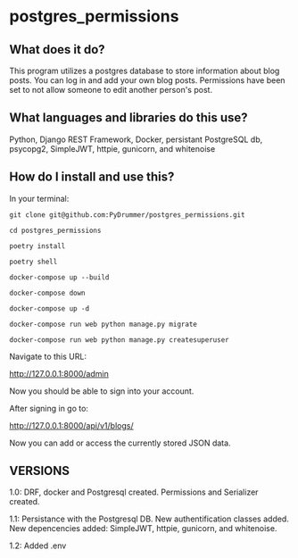 # postgres_permissions

## What does it do?
This program utilizes a postgres database to store information about blog posts. You can log in and add your own blog posts. Permissions have been set to not allow someone to edit another person's post.

## What languages and libraries do this use?
Python, Django REST Framework, Docker, persistant PostgreSQL db, psycopg2, SimpleJWT, httpie, gunicorn, and whitenoise

## How do I install and use this?

In your terminal:
```
git clone git@github.com:PyDrummer/postgres_permissions.git

cd postgres_permissions

poetry install

poetry shell

docker-compose up --build

docker-compose down

docker-compose up -d

docker-compose run web python manage.py migrate

docker-compose run web python manage.py createsuperuser
```

Navigate to this URL:

http://127.0.0.1:8000/admin

Now you should be able to sign into your account.

After signing in go to:

http://127.0.0.1:8000/api/v1/blogs/

Now you can add or access the currently stored JSON data.

## VERSIONS

1.0: DRF, docker and Postgresql created. Permissions and Serializer created.

1.1: Persistance with the Postgresql DB. New authentification classes added. New depencencies added: SimpleJWT, httpie, gunicorn, and whitenoise.

1.2: Added .env